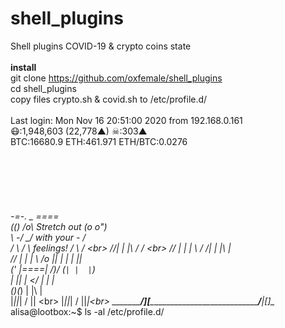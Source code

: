 # shell_plugins
Shell plugins  COVID-19 &amp; crypto coins state<br>
<br><b>install</b><br>
git clone https://github.com/oxfemale/shell_plugins<br>
cd shell_plugins<br>
copy files crypto.sh & covid.sh to /etc/profile.d/
<br>
<br>
Last login: Mon Nov 16 20:51:00 2020 from 192.168.0.161<br>
😷:1,948,603 (22,778▲) ☠:303▲<br>
BTC:16680.9 ETH:461.971 ETH/BTC:0.0276<br>
<br>
<br>
<br>
<br>
<br>
<br>
                   _-=-.                _                       ====<br>
                  ((___)               /o\    Stretch out      (o o")<br>
                  _\ -/_               \_/     with your       _\- /_<br>
                 /  \ / \                      feelings!      / \  / \<br>
                //|  | |\\                                   /   \/   \<br>
               // |  | | \\                                 / /| |  |\ |<br>
              //  |  | |  \\ /o                             || | |  | ||<br>
              ('  |====|   /)/                              (` | |  | `)<br>
                  | || |  </                                   | |  |<br>
                  (_)(_)                                       | |\ |<br>
                  |_||_|                                      /  || \<br>
                  |_||_|                                     /   ||_|\<br>
      ___________/__][__\___________________________________/____|[_]_\__<br>
alisa@lootbox:~$ ls -al /etc/profile.d/<br>
<br>
